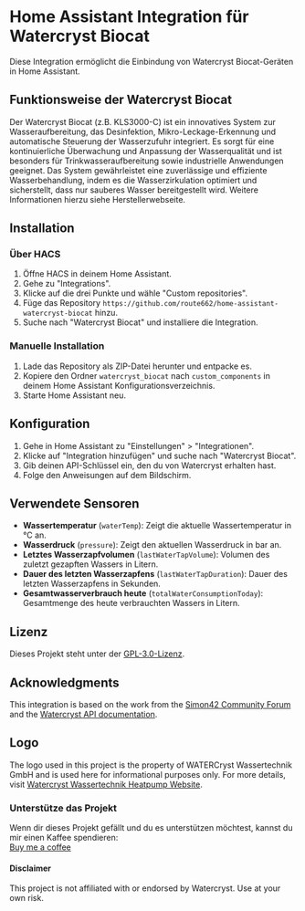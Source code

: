 # Home Assistant Integration für Watercryst Biocat

Diese Integration ermöglicht die Einbindung von Watercryst Biocat-Geräten in Home Assistant.

## Funktionsweise der Watercryst Biocat

Der Watercryst Biocat (z.B. KLS3000-C) ist ein innovatives System zur Wasseraufbereitung, das Desinfektion, Mikro-Leckage-Erkennung und automatische Steuerung der Wasserzufuhr integriert. Es sorgt für eine kontinuierliche Überwachung und Anpassung der Wasserqualität und ist besonders für Trinkwasseraufbereitung sowie industrielle Anwendungen geeignet. Das System gewährleistet eine zuverlässige und effiziente Wasserbehandlung, indem es die Wasserzirkulation optimiert und sicherstellt, dass nur sauberes Wasser bereitgestellt wird. Weitere Informationen hierzu siehe Herstellerwebseite.

## Installation

### Über HACS

1. Öffne HACS in deinem Home Assistant.
2. Gehe zu "Integrations".
3. Klicke auf die drei Punkte und wähle "Custom repositories".
4. Füge das Repository `https://github.com/route662/home-assistant-watercryst-biocat` hinzu.
5. Suche nach "Watercryst Biocat" und installiere die Integration.

### Manuelle Installation

1. Lade das Repository als ZIP-Datei herunter und entpacke es.
2. Kopiere den Ordner `watercryst_biocat` nach `custom_components` in deinem Home Assistant Konfigurationsverzeichnis.
3. Starte Home Assistant neu.

## Konfiguration

1. Gehe in Home Assistant zu "Einstellungen" > "Integrationen".
2. Klicke auf "Integration hinzufügen" und suche nach "Watercryst Biocat".
3. Gib deinen API-Schlüssel ein, den du von Watercryst erhalten hast.
4. Folge den Anweisungen auf dem Bildschirm.

## Verwendete Sensoren

- **Wassertemperatur** (`waterTemp`): Zeigt die aktuelle Wassertemperatur in °C an.
- **Wasserdruck** (`pressure`): Zeigt den aktuellen Wasserdruck in bar an.
- **Letztes Wasserzapfvolumen** (`lastWaterTapVolume`): Volumen des zuletzt gezapften Wassers in Litern.
- **Dauer des letzten Wasserzapfens** (`lastWaterTapDuration`): Dauer des letzten Wasserzapfens in Sekunden.
- **Gesamtwasserverbrauch heute** (`totalWaterConsumptionToday`): Gesamtmenge des heute verbrauchten Wassers in Litern.

## Lizenz

Dieses Projekt steht unter der [GPL-3.0-Lizenz](LICENSE).

## Acknowledgments
This integration is based on the work from the [Simon42 Community Forum](https://community.simon42.com/t/curl-in-rest-sensor-wandeln/24438) and the [Watercryst API documentation](https://appapi.watercryst.com/).

## Logo
The logo used in this project is the property of WATERCryst Wassertechnik GmbH and is used here for informational purposes only. For more details, visit [Watercryst Wassertechnik Heatpump Website](https://watercryst.com).

### Unterstütze das Projekt

Wenn dir dieses Projekt gefällt und du es unterstützen möchtest, kannst du mir einen Kaffee spendieren:  
[Buy me a coffee](https://buymeacoffee.com/route662)



#### Disclaimer
This project is not affiliated with or endorsed by Watercryst. Use at your own risk.


